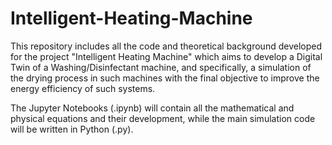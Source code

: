 # Intelligent-Heating-Machine

This repository includes all the code and theoretical background developed for the project "Intelligent Heating Machine" which aims to develop a Digital Twin of a Washing/Disinfectant machine, and specifically, a simulation of the drying process in such machines with the final objective to improve the energy efficiency of such systems. 

The Jupyter Notebooks (.ipynb) will contain all the mathematical and physical equations and their development, while the main simulation code will be written in Python (.py).
